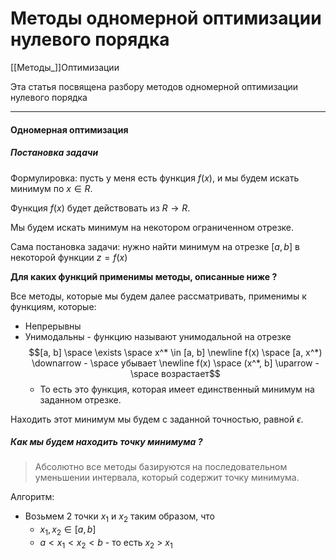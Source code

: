 # Методы одномерной оптимизации нулевого порядка

[[Методы_]]Оптимизации 

Эта статья посвящена разбору методов одномерной оптимизации нулевого порядка

---

#### Одномерная оптимизация

##### Постановка задачи

Формулировка: пусть у меня есть функция $f(x)$, и мы будем искать минимум по $x \in R$.

Функция $f(x)$ будет действовать из $R \rightarrow R$.

Мы будем искать минимум на некотором ограниченном отрезке.

Сама постановка задачи: нужно найти минимум на отрезке  $[a, b]$ в некоторой функции $z = f(x)$ 

__Для каких функций применимы методы, описанные ниже ?__

Все методы, которые мы будем далее рассматривать, применимы к функциям, которые:
* Непрерывны
* Унимодальны - функцию называют унимодальной на отрезке
   $$[a, b] \space \exists \space x^* \in [a, b] \newline f(x) \space [a, x^*) \downarrow - \space убывает \newline f(x) \space (x^*, b] \uparrow - \space возрастает$$ 
  * То есть это функция, которая имеет единственный минимум на заданном отрезке. 

Находить этот минимум мы будем с заданной точностью, равной $\epsilon$.

##### Как мы будем находить точку минимума ? 

> Абсолютно все методы базируются на последовательном уменьшении интервала, который содержит точку минимума.

Алгоритм:
* Возьмем 2 точки $x_1$ и $x_2$ таким образом, что 
  * $x_1, x_2 \in [a, b]$
  * $a < x_1 < x_2 < b$ - то есть $x_2$ > $x_1$

